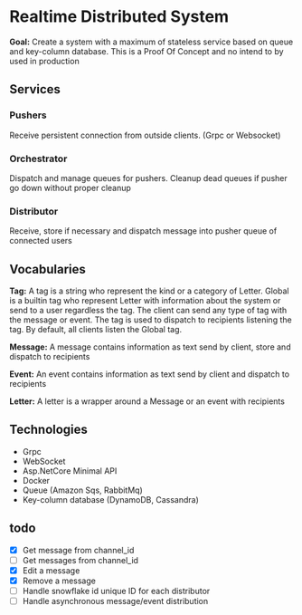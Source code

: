 # Realtime Distributed System

**Goal:** Create a system with a maximum of stateless service based on queue and key-column database. This is a Proof Of Concept and no intend to by used in production

## Services
### Pushers
Receive persistent connection from outside clients. (Grpc or Websocket)

### Orchestrator
Dispatch and manage queues for pushers. Cleanup dead queues if pusher go down without proper cleanup

### Distributor
Receive, store if necessary and dispatch message into pusher queue of connected users

## Vocabularies

**Tag:** A tag is a string who represent the kind or a category of Letter.
Global is a builtin tag who represent Letter with information about the system or send to a user regardless the tag.
The client can send any type of tag with the message or event. The tag is used to dispatch to recipients listening the tag.
By default, all clients listen the Global tag.

**Message:** A message contains information as text send by client, store and dispatch to recipients

**Event:** An event contains information as text send by client and dispatch to recipients

**Letter:** A letter is a wrapper around a Message or an event with recipients  

## Technologies
- Grpc
- WebSocket
- Asp.NetCore Minimal API
- Docker
- Queue (Amazon Sqs, RabbitMq)
- Key-column database (DynamoDB, Cassandra)

## todo
- [x] Get message from channel_id
- [ ] Get messages from channel_id
- [x] Edit a message
- [x] Remove a message
- [ ] Handle snowflake id unique ID for each distributor
- [ ] Handle asynchronous message/event distribution